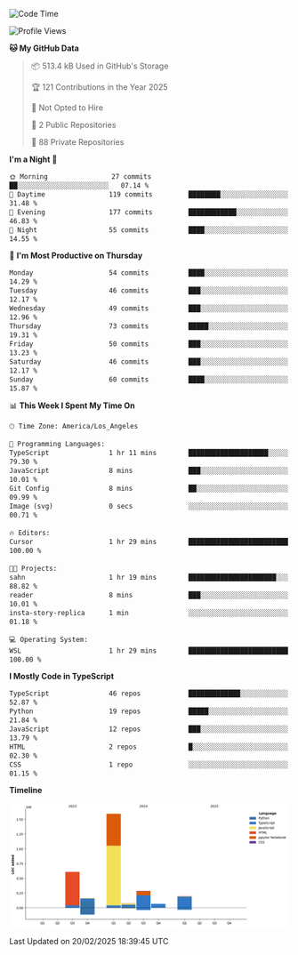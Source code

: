 <!--START_SECTION:waka-->
![Code Time](http://img.shields.io/badge/Code%20Time-0%20secs-blue)

![Profile Views](http://img.shields.io/badge/Profile%20Views-0-blue)

**🐱 My GitHub Data** 

> 📦 513.4 kB Used in GitHub's Storage 
 > 
> 🏆 121 Contributions in the Year 2025
 > 
> 🚫 Not Opted to Hire
 > 
> 📜 2 Public Repositories 
 > 
> 🔑 88 Private Repositories 
 > 
**I'm a Night 🦉** 

```text
🌞 Morning                27 commits          ██░░░░░░░░░░░░░░░░░░░░░░░   07.14 % 
🌆 Daytime                119 commits         ████████░░░░░░░░░░░░░░░░░   31.48 % 
🌃 Evening                177 commits         ████████████░░░░░░░░░░░░░   46.83 % 
🌙 Night                  55 commits          ████░░░░░░░░░░░░░░░░░░░░░   14.55 % 
```
📅 **I'm Most Productive on Thursday** 

```text
Monday                   54 commits          ████░░░░░░░░░░░░░░░░░░░░░   14.29 % 
Tuesday                  46 commits          ███░░░░░░░░░░░░░░░░░░░░░░   12.17 % 
Wednesday                49 commits          ███░░░░░░░░░░░░░░░░░░░░░░   12.96 % 
Thursday                 73 commits          █████░░░░░░░░░░░░░░░░░░░░   19.31 % 
Friday                   50 commits          ███░░░░░░░░░░░░░░░░░░░░░░   13.23 % 
Saturday                 46 commits          ███░░░░░░░░░░░░░░░░░░░░░░   12.17 % 
Sunday                   60 commits          ████░░░░░░░░░░░░░░░░░░░░░   15.87 % 
```


📊 **This Week I Spent My Time On** 

```text
🕑︎ Time Zone: America/Los_Angeles

💬 Programming Languages: 
TypeScript               1 hr 11 mins        ████████████████████░░░░░   79.30 % 
JavaScript               8 mins              ███░░░░░░░░░░░░░░░░░░░░░░   10.01 % 
Git Config               8 mins              ██░░░░░░░░░░░░░░░░░░░░░░░   09.99 % 
Image (svg)              0 secs              ░░░░░░░░░░░░░░░░░░░░░░░░░   00.71 % 

🔥 Editors: 
Cursor                   1 hr 29 mins        █████████████████████████   100.00 % 

🐱‍💻 Projects: 
sahn                     1 hr 19 mins        ██████████████████████░░░   88.82 % 
reader                   8 mins              ███░░░░░░░░░░░░░░░░░░░░░░   10.01 % 
insta-story-replica      1 min               ░░░░░░░░░░░░░░░░░░░░░░░░░   01.18 % 

💻 Operating System: 
WSL                      1 hr 29 mins        █████████████████████████   100.00 % 
```

**I Mostly Code in TypeScript** 

```text
TypeScript               46 repos            █████████████░░░░░░░░░░░░   52.87 % 
Python                   19 repos            █████░░░░░░░░░░░░░░░░░░░░   21.84 % 
JavaScript               12 repos            ███░░░░░░░░░░░░░░░░░░░░░░   13.79 % 
HTML                     2 repos             █░░░░░░░░░░░░░░░░░░░░░░░░   02.30 % 
CSS                      1 repo              ░░░░░░░░░░░░░░░░░░░░░░░░░   01.15 % 
```



**Timeline**

![Lines of Code chart](https://raw.githubusercontent.com/hassanxelamin/hassanxelamin/main/assets/bar_graph.png)


 Last Updated on 20/02/2025 18:39:45 UTC
<!--END_SECTION:waka-->

<!--
**hassanxelamin/hassanxelamin** is a ✨ _special_ ✨ repository because its `README.md` (this file) appears on your GitHub profile.

Here are some ideas to get you started:

- 🔭 I’m currently working on ...
- 🌱 I’m currently learning ...
- 👯 I’m looking to collaborate on ...
- 🤔 I’m looking for help with ...
- 💬 Ask me about ...
- 📫 How to reach me: ...
- 😄 Pronouns: ...
- ⚡ Fun fact: ...
-->
